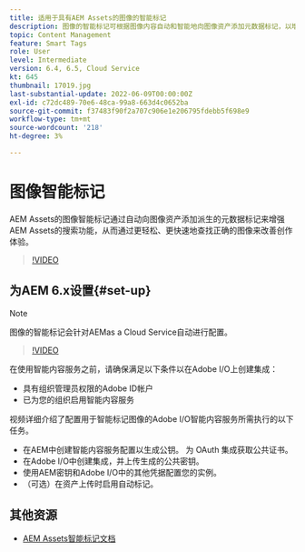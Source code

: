 ```yaml
---
title: 适用于具有AEM Assets的图像的智能标记
description: 图像的智能标记可根据图像内容自动和智能地向图像资产添加元数据标记，以增强AEM搜索功能。
topic: Content Management
feature: Smart Tags
role: User
level: Intermediate
version: 6.4, 6.5, Cloud Service
kt: 645
thumbnail: 17019.jpg
last-substantial-update: 2022-06-09T00:00:00Z
exl-id: c72dc489-70e6-48ca-99a8-663d4c0652ba
source-git-commit: f37483f90f2a707c906e1e206795fdebb5f698e9
workflow-type: tm+mt
source-wordcount: '218'
ht-degree: 3%

---
```


# 图像智能标记

AEM Assets的图像智能标记通过自动向图像资产添加派生的元数据标记来增强AEM Assets的搜索功能，从而通过更轻松、更快速地查找正确的图像来改善创作体验。

>[!VIDEO](https://video.tv.adobe.com/v/17019/?quality=12&learn=on)

## 为AEM 6.x设置{#set-up}

>[!NOTE]
> 图像的智能标记会针对AEMas a Cloud Service自动进行配置。

>[!VIDEO](https://video.tv.adobe.com/v/17023/?quality=12&learn=on)

在使用智能内容服务之前，请确保满足以下条件以在Adobe I/O上创建集成：

* 具有组织管理员权限的Adobe ID帐户
* 已为您的组织启用智能内容服务

视频详细介绍了配置用于智能标记图像的Adobe I/O智能内容服务所需执行的以下任务。

* 在AEM中创建智能内容服务配置以生成公钥。 为 OAuth 集成获取公共证书。
* 在Adobe I/O中创建集成，并上传生成的公共密钥。
* 使用AEM密钥和Adobe I/O中的其他凭据配置您的实例。
* （可选）在资产上传时启用自动标记。

## 其他资源

* [AEM Assets智能标记文档](https://experienceleague.adobe.com/docs/experience-manager-cloud-service/assets/manage/smart-tags.html)
